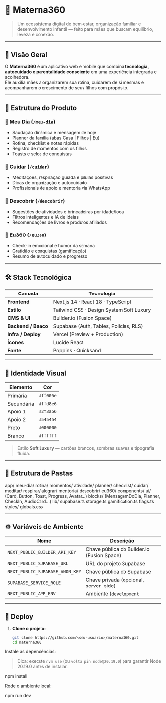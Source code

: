 # 🌸 Materna360

> Um ecossistema digital de bem-estar, organização familiar e desenvolvimento infantil — feito para mães que buscam equilíbrio, leveza e conexão.

---

## 🏡 Visão Geral

O **Materna360** é um aplicativo web e mobile que combina **tecnologia, autocuidado e parentalidade consciente** em uma experiência integrada e acolhedora.  
Ele auxilia mães a organizarem sua rotina, cuidarem de si mesmas e acompanharem o crescimento de seus filhos com propósito.

---

## 🧩 Estrutura do Produto

### 🏡 **Meu Dia** (`/meu-dia`)
- Saudação dinâmica e mensagem de hoje  
- Planner da família (abas Casa | Filhos | Eu)  
- Rotina, checklist e notas rápidas  
- Registro de momentos com os filhos  
- Toasts e selos de conquistas  

### 🌿 **Cuidar** (`/cuidar`)
- Meditações, respiração guiada e pílulas positivas  
- Dicas de organização e autocuidado  
- Profissionais de apoio e mentoria via WhatsApp  

### 🧸 **Descobrir** (`/descobrir`)
- Sugestões de atividades e brincadeiras por idade/local  
- Filtros inteligentes e IA de ideias  
- Recomendações de livros e produtos afiliados  

### 💛 **Eu360** (`/eu360`)
- Check-in emocional e humor da semana  
- Gratidão e conquistas (gamificação)  
- Resumo de autocuidado e progresso  

---

## 🛠️ Stack Tecnológica

| Camada | Tecnologia |
|--------|-------------|
| **Frontend** | Next.js 14 · React 18 · TypeScript |
| **Estilo** | Tailwind CSS · Design System Soft Luxury |
| **CMS & UI** | Builder.io (Fusion Space) |
| **Backend / Banco** | Supabase (Auth, Tables, Policies, RLS) |
| **Infra / Deploy** | Vercel (Preview + Production) |
| **Ícones** | Lucide React |
| **Fonte** | Poppins · Quicksand |

---

## 🎨 Identidade Visual

| Elemento | Cor |
|-----------|------|
| Primária | `#ff005e` |
| Secundária | `#ffd8e6` |
| Apoio 1 | `#2f3a56` |
| Apoio 2 | `#545454` |
| Preto | `#000000` |
| Branco | `#ffffff` |

> Estilo **Soft Luxury** — cartões brancos, sombras suaves e tipografia fluida.

---

## 📁 Estrutura de Pastas
app/
meu-dia/
rotina/
momentos/
atividade/
planner/
checklist/
cuidar/
meditar/
respirar/
alegrar/
mentoria/
descobrir/
eu360/
components/
ui/ (Card, Button, Toast, Progress, Avatar...)
blocks/ (MensagemDoDia, Planner, CheckIn, AudioCard...)
lib/
supabase.ts
storage.ts
gamification.ts
flags.ts
styles/
globals.css


---

## ⚙️ Variáveis de Ambiente

| Nome | Descrição |
|------|------------|
| `NEXT_PUBLIC_BUILDER_API_KEY` | Chave pública do Builder.io (Fusion Space) |
| `NEXT_PUBLIC_SUPABASE_URL` | URL do projeto Supabase |
| `NEXT_PUBLIC_SUPABASE_ANON_KEY` | Chave pública do Supabase |
| `SUPABASE_SERVICE_ROLE` | Chave privada (opcional, server-side) |
| `NEXT_PUBLIC_APP_ENV` | Ambiente (`development` | `preview` | `production`) |

---

## 🚀 Deploy

1. **Clone o projeto:**
   ```bash
   git clone https://github.com/<seu-usuario>/materna360.git
   cd materna360


Instale as dependências:

> Dica: execute `nvm use` (ou `volta pin node@20.19.0`) para garantir Node 20.19.0 antes de instalar.

npm install


Rode o ambiente local:

npm run dev
